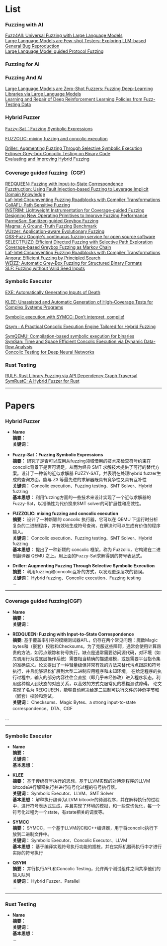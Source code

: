 
# List

### Fuzzing with AI
[Fuzz4All: Universal Fuzzing with Large Language Models](https://arxiv.org/abs/2308.04748)<br>
[Large Language Models are Few-shot Testers: Exploring LLM-based General Bug Reproduction](https://arxiv.org/abs/2209.11515)<br>
[Large Language Model guided Protocol Fuzzing](https://mengrj.github.io/files/chatafl.pdf)<br>
### Fuzzing for AI

### Fuzzing And AI
[Large Language Models are Zero-Shot Fuzzers: Fuzzing Deep-Learning Libraries via Large Language Models](https://export.arxiv.org/abs/2212.14834)<br>
[Learning and Repair of Deep Reinforcement Learning Policies from Fuzz-Testing Data](https://dl.acm.org/doi/pdf/10.1145/3597503.3623311)<br>
### Hybrid Fuzzer
<!-- 已阅读-->
[Fuzzy-Sat：Fuzzing Symbolic Expressions](https://arxiv.org/pdf/2102.06580.pdf)<br> 
<!-- 已阅读-->
[FUZZOLIC: mixing fuzzing and concolic execution](https://www.researchgate.net/publication/352346470_FUZZOLIC_mixing_fuzzing_and_concolic_execution)<br>
<!-- 已阅读-->
[Driller: Augmenting Fuzzing Through Selective Symbolic Execution](https://sites.cs.ucsb.edu/~vigna/publications/2016_NDSS_Driller.pdf)<br>
[Eclipser:Grey-box Concolic Testing on Binary Code](https://softsec.kaist.ac.kr/~sangkilc/papers/choi-icse2019.pdf)<br>
[Evaluating and Improving Hybrid Fuzzing](https://shadowmydx.github.io/papers/icse23main-p966.pdf)<br>


### Coverage guided fuzzing（CGF）
<!-- 已阅读-->
[REDQUEEN: Fuzzing with Input-to-State Correspondence](https://wcventure.github.io/FuzzingPaper/Paper/NDSS19_REDQUEEN.pdf)<br>
[Fuzztruction: Using Fault Injection-based Fuzzing to Leverage Implicit Domain Knowledge](https://www.usenix.org/system/files/sec23summer_10-bars-prepub.pdf)<br>
[Laf-Intel:Circumventing Fuzzing Roadblocks with Compiler Transformations](https://lafintel.wordpress.com/)<br>
[CollAFL: Path Sensitive Fuzzing](https://ieeexplore.ieee.org/stamp/stamp.jsp?tp=&arnumber=8418631)<br>
[INSTRIM: Lightweight Instrumentation for Coverage-guided Fuzzing](https://wcventure.github.io/FuzzingPaper/Paper/NDSS18_INSTRIM.pdf)<br>
[Designing New Operating Primitives to Improve Fuzzing Performance](https://cosmoss-jigu.github.io/pages/pubs/fuzzing-xu-ccs17.pdf)<br>
[ParmeSan: Sanitizer-guided Greybox Fuzzing](https://www.usenix.org/system/files/sec20-osterlund.pdf)<br>
[Magma: A Ground-Truth Fuzzing Benchmark](https://arxiv.org/pdf/2009.01120.pdf)<br>
[VUzzer: Application-aware Evolutionary Fuzzing](https://download.vusec.net/papers/vuzzer_ndss17.pdf)<br>
[OSS-Fuzz Google's continuous fuzzing service for open source software](https://www.usenix.org/sites/default/files/conference/protected-files/usenixsecurity17_slides_serebryany.pdf)<br>
[SELECTFUZZ: Efficient Directed Fuzzing with Selective Path Exploration](https://www.cse.cuhk.edu.hk/~wei/papers/sp23_selectfuzz.pdf)<br>
[Coverage-based Greybox Fuzzing as Markov Chain](https://mboehme.github.io/paper/TSE18.pdf)<br>
[Laf-Intel:Circumventing Fuzzing Roadblocks with Compiler Transformations](https://lafintel.wordpress.com/2016/08/15/circumventing-fuzzing-roadblocks-with-compiler-transformations/)<br>
[Angora: Efficient Fuzzing by Principled Search](https://www.semanticscholar.org/reader/cc5cc6557af031ee405875ee6a91663e1c129610)<br>
[WEIZZ: Automatic Grey-Box Fuzzing for Structured Binary Formats](https://arxiv.org/pdf/1911.00621.pdf)<br>
[SLF: Fuzzing without Valid Seed Inputs](https://youwei1988.github.io/papers/ICSE2019.pdf)<br>
### Symbolic Executor
[EXE: Automatically Generating Inputs of Death]()<br>
<!-- 已阅读-->
[KLEE: Unassisted and Automatic Generation of High-Coverage Tests for Complex Systems Programs](https://www.usenix.org/legacy/event/osdi08/tech/full_papers/cadar/cadar.pdf)<br>
<!-- 已阅读-->
[Symbolic execution with SYMCC: Don’t interpret, compile!](https://www.usenix.org/system/files/sec20-poeplau.pdf)<br>
<!-- 已阅读-->
[Qsym : A Practical Concolic Execution Engine Tailored for Hybrid Fuzzing](https://www.usenix.org/system/files/conference/usenixsecurity18/sec18-yun.pdf)<br>

[SymQEMU: Compilation-based symbolic execution for binaries](https://www.s3.eurecom.fr/docs/ndss21_symqemu.pdf)<br>
[SymSan: Time and Space Efficient Concolic Execution via Dynamic Data-flow Analysis](https://www.usenix.org/system/files/sec22-chen-ju.pdf)<br>
[Concolic Testing for Deep Neural Networks](https://www.kroening.com/papers/ase2018.pdf)<br>

### Rust Testing
[RULF: Rust Library Fuzzing via API Dependency Graph Traversal](https://arxiv.org/pdf/2104.12064.pdf) <br>
[SymRustC: A Hybrid Fuzzer for Rust](https://dl.acm.org/doi/epdf/10.1145/3597926.3604927)<br>


---

# Papers
### Hybrid Fuzzer
- **Name**   <br>
**摘要：**   <br>
**关键词：**  <br>

- **Fuzzy-Sat：Fuzzing Symbolic Expressions**<br>
**摘要：** 研究了是否可以应用从fuzzing领域借用的技术来检查符号约束在concolic背景下是否可满足，从而为经典 SMT 求解技术提供了可行的替代方案。设计了一种新的近似求解器 FUZZY-SAT，并表明在处理hybrid fuzzer生成的查询方面，能与 Z3 等最先进的求解器既具有竞争性又具有互补性<br>
**关键词：** Concolic execution、Fuzzing testing、SMT Solver、Hybrid fuzzing<br>
**基本思想：** 利用fuzzing方面的一些技术来设计实现了一个近似求解器的Fuzzy-Sat，以准确性为代价换来SMT solver的可扩展性和高效性。<br>


- **FUZZOLIC: mixing fuzzing and concolic execution**   <br>
**摘要：**   设计了一种新颖的 concolic 执行器，它可以在 QEMU 下运行时分析复杂的二进制程序，并有效地生成符号查询，在解决时可以生成有价值的程序输入。<br>
**关键词：**  Concolic execution、Fuzzing testing、SMT Solver、Hybrid fuzzing<br>
**基本思想：** 提出了一种新颖的 concolic 框架，称为 Fuzzolic，它构建在二进制翻译器 QEMU 之上。用上面的Fuzzy-Sat求解得到的符号表达式。<br>


- **Driller: Augmenting Fuzzing Through Selective Symbolic Execution**   <br>
**摘要：**   利用fuzzing和concolic互补的方式，以发现更深层次的错误。<br>
**关键词：**  Hybrid fuzzing、Concolic execution、Fuzzing testing<br>
...

***
### Coverage guided fuzzing(CGF)
- **Name**<br>
**摘要：** <br>
**关键词：** <br>

- **REDQUEEN: Fuzzing with Input-to-State Correspondence**  <br>
  **摘要:** 基于覆盖率引导的模糊测试器AFL，仍存在两个常见问题：魔数Magic bytes和（嵌套）校验和Checksums。为了克服这些障碍，通常会使用计算昂贵的方法，如污点跟踪和符号执行。缺点是通常需要访问源代码，对环境（如库调用行为或底层操作系统）需要相当精确的描述建模，或是需要平台指令集的准确语义。论文提出了一种轻量级但非常有效的方法来替代污点跟踪和符号执行，并且能够轻松扩展到大型二进制应用程序和未知环境。
  在给定程序的执行过程中，输入的部分内容往往会直接（即几乎未经修改）进入程序状态。利用这种输入到状态的对应关系，以高效的方式克服常见的模糊测试障碍。 论文实现了名为 REDQUEEN，能够自动解决给定二进制可执行文件的神奇字节和（嵌套）校验和测试。<br>
  **关键词：** Checksums、Magic Bytes、a strong input-to-state correspondence、DTA、CGF   <br>



...


***
### Symbolic Executor
- **Name**<br>
**摘要：**<br>
**关键词：**<br>
**基本思想：** <br>

- **KLEE**<br>
**摘要：** 基于传统符号执行的思想，基于LLVM实现的对待测程序的LLVM bitcode进行解释执行并进行符号化过程的符号执行器。<br>
**关键词：** Symbolic Executor、LLVM、SMT Solver<br>
**基本思想：** 解释执行编译为LLVM bitcode的待测程序，并在解释执行的过程中，进行符号表达式生成，并且实现了环境的模拟，和一些查询优化，每一个符号化过程为一个state，有state相关的调度等。<br>

- **SYMCC**<br>
**摘要：** SYMCC，一个基于LLVM的C和C++编译器，用于将concolic执行下放到二进制文件中。<br>
**关键词：** Symbolic Executor、Concolic Executor、LLVM<br>
**基本思想：** 基于编译实现符号执行功能的插桩，并在实际机器码执行中才进行实际的符号执行<br>

- **QSYM** <br>
**摘要：** 并行执行AFL和Concolic Testing，允许两个测试组件之间共享他们的输入队列 <br>
**关键词：** Hybrid Fuzzer、Parallel<br>
...

***
### Rust Testing
- **Name**<br>
**摘要：**<br>
**关键词：**<br>
**基本思想：** <br>
...
  